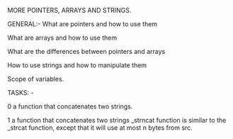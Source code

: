 MORE POINTERS, ARRAYS AND STRINGS.

GENERAL:-
What are pointers and how to use them

What are arrays and how to use them

What are the differences between pointers and arrays

How to use strings and how to manipulate them

Scope of variables.

TASKS: -

0 a function that concatenates two strings.

1 a function that concatenates two strings _strncat function is similar to the _strcat function, except that it will use at most n bytes from src.


